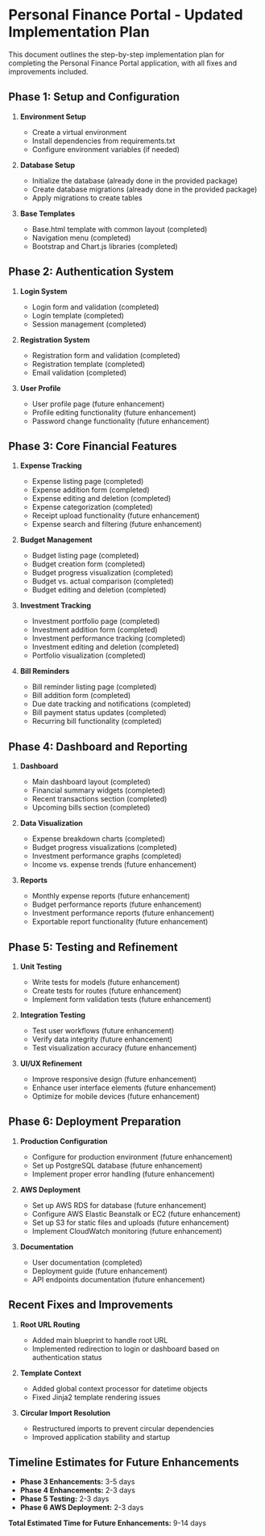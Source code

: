 # Personal Finance Portal - Updated Implementation Plan

This document outlines the step-by-step implementation plan for completing the Personal Finance Portal application, with all fixes and improvements included.

## Phase 1: Setup and Configuration

1. **Environment Setup**
   - Create a virtual environment
   - Install dependencies from requirements.txt
   - Configure environment variables (if needed)

2. **Database Setup**
   - Initialize the database (already done in the provided package)
   - Create database migrations (already done in the provided package)
   - Apply migrations to create tables

3. **Base Templates**
   - Base.html template with common layout (completed)
   - Navigation menu (completed)
   - Bootstrap and Chart.js libraries (completed)

## Phase 2: Authentication System

1. **Login System**
   - Login form and validation (completed)
   - Login template (completed)
   - Session management (completed)

2. **Registration System**
   - Registration form and validation (completed)
   - Registration template (completed)
   - Email validation (completed)

3. **User Profile**
   - User profile page (future enhancement)
   - Profile editing functionality (future enhancement)
   - Password change functionality (future enhancement)

## Phase 3: Core Financial Features

1. **Expense Tracking**
   - Expense listing page (completed)
   - Expense addition form (completed)
   - Expense editing and deletion (completed)
   - Expense categorization (completed)
   - Receipt upload functionality (future enhancement)
   - Expense search and filtering (future enhancement)

2. **Budget Management**
   - Budget listing page (completed)
   - Budget creation form (completed)
   - Budget progress visualization (completed)
   - Budget vs. actual comparison (completed)
   - Budget editing and deletion (completed)

3. **Investment Tracking**
   - Investment portfolio page (completed)
   - Investment addition form (completed)
   - Investment performance tracking (completed)
   - Investment editing and deletion (completed)
   - Portfolio visualization (completed)

4. **Bill Reminders**
   - Bill reminder listing page (completed)
   - Bill addition form (completed)
   - Due date tracking and notifications (completed)
   - Bill payment status updates (completed)
   - Recurring bill functionality (completed)

## Phase 4: Dashboard and Reporting

1. **Dashboard**
   - Main dashboard layout (completed)
   - Financial summary widgets (completed)
   - Recent transactions section (completed)
   - Upcoming bills section (completed)

2. **Data Visualization**
   - Expense breakdown charts (completed)
   - Budget progress visualizations (completed)
   - Investment performance graphs (completed)
   - Income vs. expense trends (future enhancement)

3. **Reports**
   - Monthly expense reports (future enhancement)
   - Budget performance reports (future enhancement)
   - Investment performance reports (future enhancement)
   - Exportable report functionality (future enhancement)

## Phase 5: Testing and Refinement

1. **Unit Testing**
   - Write tests for models (future enhancement)
   - Create tests for routes (future enhancement)
   - Implement form validation tests (future enhancement)

2. **Integration Testing**
   - Test user workflows (future enhancement)
   - Verify data integrity (future enhancement)
   - Test visualization accuracy (future enhancement)

3. **UI/UX Refinement**
   - Improve responsive design (future enhancement)
   - Enhance user interface elements (future enhancement)
   - Optimize for mobile devices (future enhancement)

## Phase 6: Deployment Preparation

1. **Production Configuration**
   - Configure for production environment (future enhancement)
   - Set up PostgreSQL database (future enhancement)
   - Implement proper error handling (future enhancement)

2. **AWS Deployment**
   - Set up AWS RDS for database (future enhancement)
   - Configure AWS Elastic Beanstalk or EC2 (future enhancement)
   - Set up S3 for static files and uploads (future enhancement)
   - Implement CloudWatch monitoring (future enhancement)

3. **Documentation**
   - User documentation (completed)
   - Deployment guide (future enhancement)
   - API endpoints documentation (future enhancement)

## Recent Fixes and Improvements

1. **Root URL Routing**
   - Added main blueprint to handle root URL
   - Implemented redirection to login or dashboard based on authentication status

2. **Template Context**
   - Added global context processor for datetime objects
   - Fixed Jinja2 template rendering issues

3. **Circular Import Resolution**
   - Restructured imports to prevent circular dependencies
   - Improved application stability and startup

## Timeline Estimates for Future Enhancements

- **Phase 3 Enhancements:** 3-5 days
- **Phase 4 Enhancements:** 2-3 days
- **Phase 5 Testing:** 2-3 days
- **Phase 6 AWS Deployment:** 2-3 days

**Total Estimated Time for Future Enhancements:** 9-14 days
